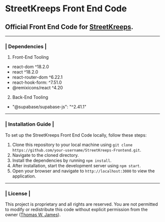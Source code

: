 # StreetKreeps Front End Code

## Official Front End Code for [StreetKreeps](StreetKreeps.com).

---

### | Dependencies |

1. Front-End Tooling
- react-dom ^18.2.0
- react ^18.2.0
- react-router-dom ^6.22.1
- react-hook-form: ^7.51.0
- @remixicons/react ^4.20

2. Back-End Tooling
- "@supabase/supabase-js": "^2.41.1"

---

### | Installation Guide |

To set up the StreetKreeps Front End Code locally, follow these steps:

1. Clone this repository to your local machine using `git clone https://github.com/your-username/StreetKreeps-Frontend.git`.
2. Navigate to the cloned directory.
3. Install the dependencies by running `npm install`.
4. After installation, start the development server using `npm start`.
5. Open your browser and navigate to `http://localhost:3000` to view the application.

---

### | License |

This project is proprietary and all rights are reserved. You are not permitted to modify or redistribute this code without explicit permission from the owner ([Thomas W. James](wjamesthomas3@gmail.com)).
